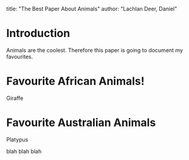 title: "The Best Paper About Animals"
author: "Lachlan Deer, Daniel"

# Introduction 

Animals are the coolest. 
Therefore this paper is going to document my favourites.

# Favourite African Animals!

Giraffe

# Favourite Australian Animals

Platypus 

blah blah blah
